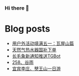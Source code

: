### Hi there 👋

<!--
**rebron1900/rebron1900** is a ✨ _special_ ✨ repository because its `README.md` (this file) appears on your GitHub profile.

Here are some ideas to get you started:

- 🔭 I’m currently working on ...
- 🌱 I’m currently learning ...
- 👯 I’m looking to collaborate on ...
- 🤔 I’m looking for help with ...
- 💬 Ask me about ...
- 📫 How to reach me: ...
- 😄 Pronouns: ...
- ⚡ Fun fact: ...
-->



# Blog posts
<!-- BLOG-POST-LIST:START -->
- [用户外活动填满五一：瓦屋山篇](https://1900.live/yong-hu-wai-huo-dong-tian-man-wu-yi-wa-wu-shan-pian/)
- [天然气热水器国补下单](https://1900.live/tian-ran-qi-re-shui-qi-guo-bu-xia-dan/)
- [长毛象新通知推送TGBot](https://1900.live/chang-mao-xiang-xin-tong-zhi-tui-song-tgbot/)
- [258、谷雨](https://1900.live/258-gu-yu/)
- [宜宾李庄、僰王山一日游](https://1900.live/yi-bin-li-zhuang-bo-wang-shan-yi-ri-you/)
<!-- BLOG-POST-LIST:END -->
